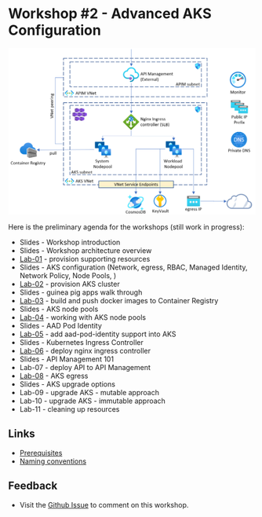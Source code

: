 # Workshop #2 - Advanced AKS Configuration

![logo](images/logo.png)

Here is the preliminary agenda for the workshops (still work in progress):
 
 * Slides - Workshop introduction
 * Slides - Workshop architecture overview
 * [Lab-01](labs/lab-01/readme.md) - provision supporting resources
 * Slides - AKS configuration (Network, egress, RBAC, Managed Identity, Network Policy, Node Pools, )  
 * [Lab-02](labs/lab-02/readme.md) - provision AKS cluster
 * Slides - guinea pig apps walk through
 * [Lab-03](../lab-03/readme.md) - build and push docker images to Container Registry
 * Slides - AKS node pools
 * [Lab-04](../lab-04/readme.md) - working with AKS node pools
 * Slides - AAD Pod Identity
 * [Lab-05](../lab-05/readme.md) - add aad-pod-identity support into AKS
 * Slides - Kubernetes Ingress Controller
 * [Lab-06](../lab-06/readme.md) - deploy nginx ingress controller
 * Slides - API Management 101 
 * Lab-07 - deploy API to API Management
 * [Lab-08](../lab-08/readme.md) - AKS egress 
 * Slides - AKS upgrade options
 * Lab-09 - upgrade AKS - mutable approach
 * Lab-10 - upgrade AKS - immutable approach
 * Lab-11 - cleaning up resources
 
## Links

* [Prerequisites](prerequisites.md)
* [Naming conventions](naming-conventions.md)

## Feedback

* Visit the [Github Issue](https://github.com/evgenyb/aks-workshops/issues/11) to comment on this workshop. 
